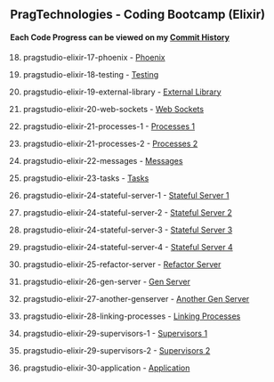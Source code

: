 ## PragTechnologies - Coding Bootcamp (Elixir)

#### Each Code Progress can be viewed on my [Commit History]()

18. pragstudio-elixir-17-phoenix - [Phoenix]()

19. pragstudio-elixir-18-testing - [Testing]()

20. pragstudio-elixir-19-external-library - [External Library]()

21. pragstudio-elixir-20-web-sockets - [Web Sockets]()

22. pragstudio-elixir-21-processes-1 - [Processes 1]()

23. pragstudio-elixir-21-processes-2 - [Processes 2]()

24. pragstudio-elixir-22-messages - [Messages]()

25. pragstudio-elixir-23-tasks - [Tasks]()

26. pragstudio-elixir-24-stateful-server-1 - [Stateful Server 1]()

27. pragstudio-elixir-24-stateful-server-2 - [Stateful Server 2]()

28. pragstudio-elixir-24-stateful-server-3 - [Stateful Server 3]()

29. pragstudio-elixir-24-stateful-server-4 - [Stateful Server 4]()

30. pragstudio-elixir-25-refactor-server - [Refactor Server]()

31. pragstudio-elixir-26-gen-server - [Gen Server]()

32. pragstudio-elixir-27-another-genserver - [Another Gen Server]()

33. pragstudio-elixir-28-linking-processes - [Linking Processes]()

34. pragstudio-elixir-29-supervisors-1 - [Supervisors 1]()

35. pragstudio-elixir-29-supervisors-2 - [Supervisors 2]()

36. pragstudio-elixir-30-application - [Application]()
